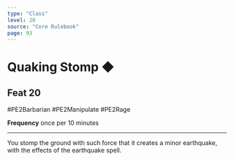 ```yaml
---
type: "Class"
level: 20
source: "Core Rulebook"
page: 93
---
```

# Quaking Stomp ◆
## Feat 20
#PE2Barbarian #PE2Manipulate #PE2Rage 

**Frequency** once per 10 minutes

---
You stomp the ground with such force that it creates a minor earthquake, with the effects of the earthquake spell.